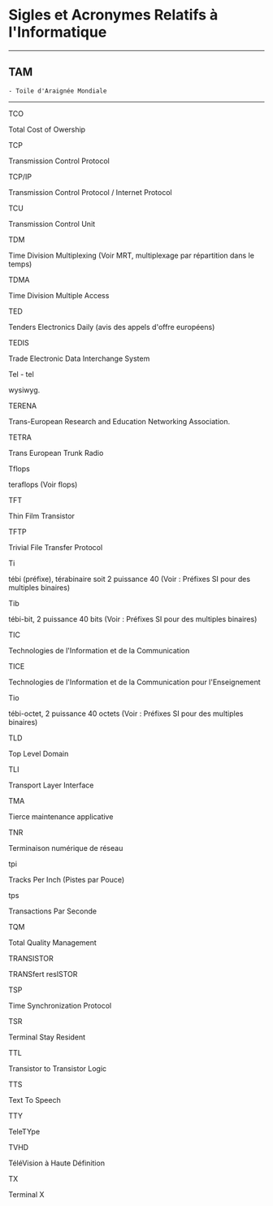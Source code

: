 # **Sigles et Acronymes Relatifs à l'Informatique**

---
## **TAM**

    - Toile d'Araignée Mondiale
---
TCO

Total Cost of Owership

TCP

Transmission Control Protocol

TCP/IP

Transmission Control Protocol / Internet Protocol

TCU

Transmission Control Unit

TDM

Time Division Multiplexing (Voir MRT, multiplexage par répartition dans le temps)

TDMA

Time Division Multiple Access

TED

Tenders Electronics Daily (avis des appels d'offre européens)

TEDIS

Trade Electronic Data Interchange System

Tel - tel

wysiwyg.

TERENA

Trans-European Research and Education Networking Association.

TETRA

Trans European Trunk Radio

Tflops

teraflops (Voir flops)

TFT

Thin Film Transistor

TFTP

Trivial File Transfer Protocol

Ti

tébi (préfixe), térabinaire soit 2 puissance 40 (Voir : Préfixes SI pour des multiples binaires)

Tib

tébi-bit, 2 puissance 40 bits (Voir : Préfixes SI pour des multiples binaires)

TIC

Technologies de l'Information et de la Communication

TICE

Technologies de l'Information et de la Communication pour l'Enseignement

Tio

tébi-octet, 2 puissance 40 octets (Voir : Préfixes SI pour des multiples binaires)

TLD

Top Level Domain

TLI

Transport Layer Interface

TMA

Tierce maintenance applicative

TNR

Terminaison numérique de réseau

tpi

Tracks Per Inch (Pistes par Pouce)

tps

Transactions Par Seconde

TQM

Total Quality Management

TRANSISTOR

TRANSfert resISTOR

TSP

Time Synchronization Protocol

TSR

Terminal Stay Resident

TTL

Transistor to Transistor Logic

TTS

Text To Speech

TTY

TeleTYpe

TVHD

TéléVision à Haute Définition

TX

Terminal X
